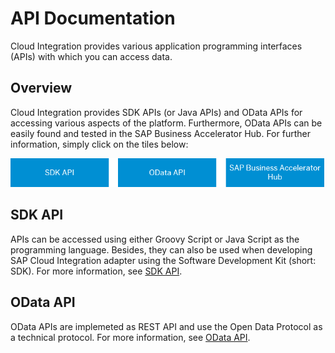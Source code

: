 <!-- loio3fd9fc923dee4d5db0696cfdce187154 -->

# API Documentation

Cloud Integration provides various application programming interfaces \(APIs\) with which you can access data.



<a name="loio3fd9fc923dee4d5db0696cfdce187154__section_z2k_krh_43b"/>

## Overview

Cloud Integration provides SDK APIs \(or Java APIs\) and OData APIs for accessing various aspects of the platform. Furthermore, OData APIs can be easily found and tested in the SAP Business Accelerator Hub. For further information, simply click on the tiles below:

![](images/CPI_API_Overview_sdk_52cba5a.png)



<a name="loio3fd9fc923dee4d5db0696cfdce187154__section_tn1_wsh_43b"/>

## SDK API

APIs can be accessed using either Groovy Script or Java Script as the programming language. Besides, they can also be used when developing SAP Cloud Integration adapter using the Software Development Kit \(short: SDK\). For more information, see [SDK API](sdk-api-c5c7933.md).



<a name="loio3fd9fc923dee4d5db0696cfdce187154__section_iqm_ysh_43b"/>

## OData API

OData APIs are implemeted as REST API and use the Open Data Protocol as a technical protocol. For more information, see [OData API](odata-api-a617d6f.md).


